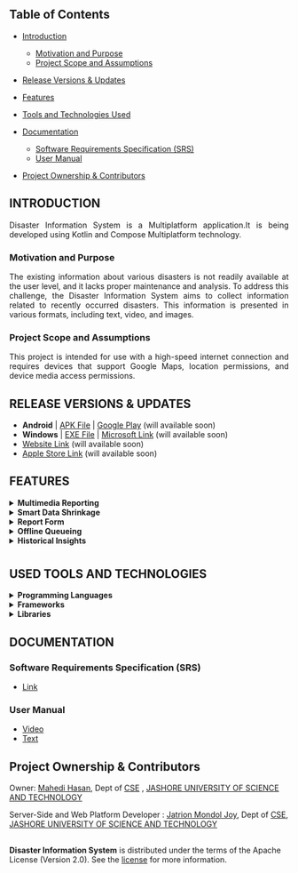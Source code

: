 
<!--
The order of the content is important.
After Feature the User Manual is placed.
Put less important thing(for user) at the end.

The abbreviation SRS might not be immediately clear to all readers. Consider renaming this to Software Requirements Specification (SRS) for clarity

- Use capital letter among all the heading
- No dot(.) on bullet points text



-->
 <!-- -->
## Table of Contents

- [Introduction](#introduction)
    - [Motivation and Purpose](#motivation-and-purpose)
    - [Project Scope and Assumptions](#project-scope-and-assumptions)

- [Release Versions & Updates]()

- [Features](#features)

- [Tools and Technologies Used](#used-tools-and-technologies)

- [Documentation](#documentation)
    - [Software Requirements Specification (SRS)](#software-requirements-specification-srs)
    - [User Manual](#user-manual)

- [Project Ownership & Contributors](#project-ownership--contributors)


<!--
Section: Introduction 
this section should contain:
What the project does.
why the project is unique.
Why KMP and CMP is used(Technical Description)
Project Scope Clarity:
-explain how this information benefits the user or stakeholders would strengthen this section.

-->
## INTRODUCTION

<!---
Briefly describe what the problem it solve 
-->
<p align=" justify" >
 Disaster Information System is a  Multiplatform application.It is being developed using Kotlin and Compose Multiplatform technology.
</p>

### Motivation and Purpose
<p align=" justify" >
The existing information about various disasters is not readily available at the user level, and it lacks proper maintenance and analysis. To address this challenge, the Disaster Information System aims to collect information related to recently occurred disasters. This information is presented in various formats, including text, video, and images.
</p>

### Project Scope and Assumptions
<p align=" justify" >
This project is intended for use with a high-speed internet connection and requires devices that support Google Maps, location permissions, and device media access permissions.
</p>

<!-- Sections Release Version -->

## RELEASE VERSIONS &  UPDATES

- **Android** | [APK File]() | [Google Play](https://develop) (will available soon)
- **Windows** | [EXE File]() | [Microsoft Link](https://develop) (will available soon)
- [Website Link](https://develop) (will available soon)
- [Apple Store Link](https://develop) (will available soon)





<!-- Feature Section Starts-->
## FEATURES

<details>
  <summary><strong>Multimedia Reporting</strong></summary>

- Users have the ability to upload photos and videos directly from their device’s gallery to report disaster events

</details>
<details>
  <summary><strong>Smart Data Shrinkage </strong></summary>

- Multimedia files with disproportionately large sizes relative to their duration will be automatically compressed before transmission to the server

</details>


<details>
  <summary><strong>Report Form</strong></summary>

- A detailed submission form that collects essential information about the disaster, including the location, a description, the start date and time, and the end date and time of the disaster

</details>


<details>
  <summary><strong>Offline Queueing</strong></summary>

- Enables users to collect and complete report details even when offline.The information will be  stored locally and automatically uploaded once an internet connection becomes available.

</details>


<details>
  <summary><strong>Historical Insights</strong></summary>

- Have the capability to explore historical disaster data through visual graphs. This feature offers valuable insights into the frequency, geographical distribution, and severity of past disasters
</details>




#   <!-- Empty heading for new horizontal line -->

<!-- New section -->
<!-- Section : Tools and Technologies-->

## USED TOOLS AND TECHNOLOGIES

<details> <summary><strong>Programming Languages</strong></summary>

- [**Kotlin**](https://kotlinlang.org/)
    - Used for development
    - For Gradle build scripts

</details>

<details> <summary><strong>Frameworks</strong></summary>

- [**Android SDK**](https://www.android.com/)
    - Used to build native Android applications
- [**Google Map SDK**](https://developers.google.com/maps/documentation/android-sdk/maps-compose)
    - Enables selection of disaster occurrence locations
- [**Jetpack Compose**](https://developer.android.com/jetpack/compose)
    - To  access to Android-specific UI components, including Google Maps, permissions handling, and media picker

- [**Compose Multiplatform**](https://www.jetbrains.com/lp/compose-multiplatform/)
    - To developer common UI  that can be shared across multiple platforms

- [**Kotlin Multiplatform**](https://kotlinlang.org/docs/multiplatform.html)
    - To sharing of business logic across different platforms


</details>

<details> <summary><strong>Libraries</strong></summary>

- [**WorkManager**](https://developer.android.com/develop/background-work/background-tasks/persistent/getting-started)
    - Utilized for long-running background tasks, such as sending media in the background and media size compression
- [**Accompanist**](https://github.com/google/accompanist)
    - Handles permissions management, including location access and notification permissions
- [**Navigation component**](https://developer.android.com/jetpack/compose/navigation)
    - Manages navigation within   the Android platform.
- [**Ktor Client** and **OKHttp**](https://ktor.io/docs/getting-started-ktor-client.html)
    - Integrated for communication to server via REST APIs
- [**Material 3 Design system**](https://m3.material.io/)
    - Utilized for predefined UI components and custom theming

</details> </details>





<!-- New section -->
<!-- Section :DOCUMENTATION -->
## DOCUMENTATION

### Software Requirements Specification (SRS)
- [Link](https://)
### User Manual
- [Video](https://ktor.io/)
- [Text](documentation)

</details>
<!-- New section -->
<!-- Ending section-->

## Project Ownership & Contributors
Owner: [Mahedi Hasan](https://just.edu.bd/t/mahedihasan), Dept of [CSE]()   , [JASHORE UNIVERSITY OF SCIENCE AND TECHNOLOGY](https://just.edu.bd/)

Server-Side and  Web Platform Developer : [Jatrion Mondol Joy](), Dept of [CSE](), [JASHORE UNIVERSITY OF SCIENCE AND TECHNOLOGY](https://just.edu.bd/)



##
**Disaster Information System** is distributed under the terms of the Apache License (Version 2.0). See the [license](LICENSE) for more information.
